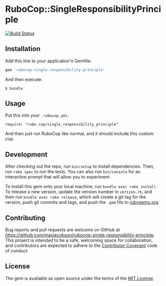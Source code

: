 # RuboCop::SingleResponsibilityPrinciple

[![Build Status](https://travis-ci.org/maxjacobson/rubocop-single-responsibility-principle.svg?branch=master)](https://travis-ci.org/maxjacobson/rubocop-single-responsibility-principle)

## Installation

Add this line to your application's Gemfile:

```ruby
gem 'rubocop-single-responsibility-principle'
```

And then execute:

```
$ bundle
```

## Usage

Put this into your `.rubocop.yml`.

```
require: "rubo_cop/single_responsibility_principle"
```

And then just run RuboCop like normal, and it should include this custom cop.

## Development

After checking out the repo, run `bin/setup` to install dependencies. Then, run
`rake spec` to run the tests. You can also run `bin/console` for an
interactive prompt that will allow you to experiment.

To install this gem onto your local machine, run `bundle exec rake install`. To
release a new version, update the version number in `version.rb`, and then run
`bundle exec rake release`, which will create a git tag for the version, push
git commits and tags, and push the `.gem` file to
[rubygems.org](https://rubygems.org).

## Contributing

Bug reports and pull requests are welcome on GitHub at
https://github.com/maxjacobson/rubocop-single-responsibility-principle. This
project is intended to be a safe, welcoming space for collaboration, and
contributors are expected to adhere to the [Contributor
Covenant](http://contributor-covenant.org) code of conduct.

## License

The gem is available as open source under the terms of the [MIT
License](http://opensource.org/licenses/MIT).

